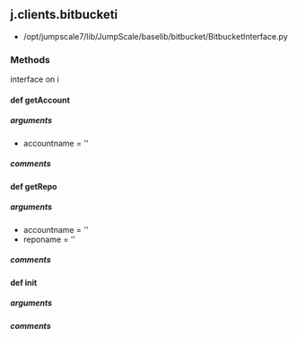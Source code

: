 ## j.clients.bitbucketi

- /opt/jumpscale7/lib/JumpScale/baselib/bitbucket/BitbucketInterface.py

### Methods

interface on i

#### def getAccount 
##### arguments

- accountname = ''

##### comments

#### def getRepo 
##### arguments

- accountname = ''
- reponame = ''

##### comments

#### def init 
##### arguments

##### comments

